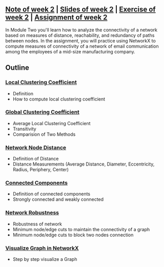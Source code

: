 ## [Note of week 2](notes) | [Slides of week 2](slides) | [Exercise of week 2](exercises) | [Assignment of week 2](assignment)

In Module Two you'll learn how to analyze the connectivity of a network 
based on measures of distance, reachability, and redundancy of paths 
between nodes. In the assignment, you will practice using NetworkX to 
compute measures of connectivity of a network of email communication among 
the employees of a mid-size manufacturing company.

## Outline
### [Local Clustering Coefficient](notes/1_Local_Clustering_Coefficient.md)
- Definition
- How to compute local clustering coefficient

### [Global Clustering Coefficient](notes/2_Global_Clustering_Coefficient.md)
- Average Local Clustering Coefficient
- Transitivity
- Comparision of Two Methods

### [Network Node Distance](notes/3_Distance.md)
- Definition of Distance
- Distance Measurements (Average Distance, Diameter, Eccentricity, Radius, 
Periphery, Center)

### [Connected Components](notes/4_Connected_Components.md)
- Definition of connected components
- Strongly connected and weakly connected

### [Network Robustness](notes/5_Network_Robustness.md)
- Robustness of network
- Minimum node/edge cuts to maintain the connectivity of a graph
- Minimum node/edge cuts to block two nodes connection

### [Visualize Graph in NetworkX](exercises)
- Step by step visualize a Graph
